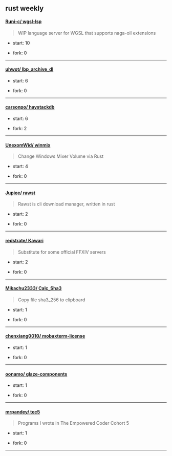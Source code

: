 ## rust weekly

#### [Runi-c/ wgsl-lsp](https://github.com/Runi-c/wgsl-lsp)
>  WIP language server for WGSL that supports naga-oil extensions
+ start: 10
+ fork: 0
---
#### [uhwot/ lbp_archive_dl](https://github.com/uhwot/lbp_archive_dl)
>  
+ start: 6
+ fork: 0
---
#### [carsonpo/ haystackdb](https://github.com/carsonpo/haystackdb)
>  
+ start: 6
+ fork: 2
---
#### [UnexomWid/ winmix](https://github.com/UnexomWid/winmix)
>  Change Windows Mixer Volume via Rust
+ start: 4
+ fork: 0
---
#### [Jupiee/ rawst](https://github.com/Jupiee/rawst)
>  Rawst is cli download manager, written in rust
+ start: 2
+ fork: 0
---
#### [redstrate/ Kawari](https://github.com/redstrate/Kawari)
>  Substitute for some official FFXIV servers
+ start: 2
+ fork: 0
---
#### [Mikachu2333/ Calc_Sha3](https://github.com/Mikachu2333/Calc_Sha3)
>  Copy file sha3_256 to clipboard
+ start: 1
+ fork: 0
---
#### [chenxiang0010/ mobaxterm-license](https://github.com/chenxiang0010/mobaxterm-license)
>  
+ start: 1
+ fork: 0
---
#### [oonamo/ glaze-components](https://github.com/oonamo/glaze-components)
>  
+ start: 1
+ fork: 0
---
#### [mrpandey/ tec5](https://github.com/mrpandey/tec5)
>  Programs I wrote in The Empowered Coder Cohort 5
+ start: 1
+ fork: 0
---